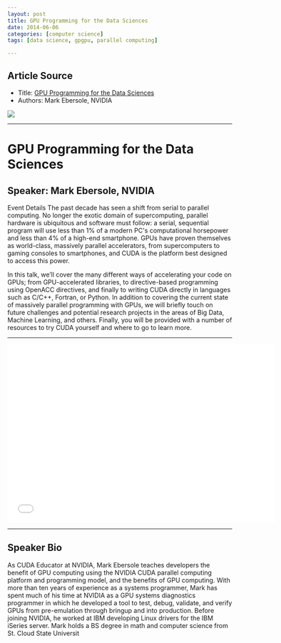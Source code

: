```yaml
---
layout: post
title: GPU Programming for the Data Sciences
date: 2014-06-06
categories: [computer science]
tags: [data science, gpgpu, parallel computing]

---
```


## Article Source
* Title: [GPU Programming for the Data Sciences](http://www.sfbayacm.org/event/gpu-programming-data-sciences)
* Authors: Mark Ebersole, NVIDIA

[![](http://sungsoo.github.com/images/gpu-programming.png)](http://sungsoo.github.com/images/gpu-programming.png)

---

# GPU Programming for the Data Sciences

## Speaker:  Mark Ebersole, NVIDIA
Event Details
The past decade has seen a shift from serial to parallel computing. No longer the exotic domain of supercomputing, parallel hardware is ubiquitous and software must follow: a serial, sequential program will use less than 1% of a modern PC's computational horsepower and less than 4% of a high-end smartphone. GPUs have proven themselves as world-class, massively parallel accelerators, from supercomputers to gaming consoles to smartphones, and CUDA is the platform best designed to access this power.  

In this talk, we’ll cover the many different ways of accelerating your code on GPUs; from GPU-accelerated libraries, to directive-based programming using OpenACC directives, and finally to writing CUDA directly in languages such as C/C++, Fortran, or Python. In addition to covering the current state of massively parallel programming with GPUs, we will briefly touch on future challenges and potential research projects in the areas of Big Data, Machine Learning, and others. Finally, you will be provided with a number of resources to try CUDA yourself and where to go to learn more. 

---

<iframe width="600" height="400" src="//www.youtube.com/embed/g2jlVO7oCCY" frameborder="0" allowfullscreen></iframe>

---
 
## Speaker Bio
As CUDA Educator at NVIDIA, Mark Ebersole teaches developers the benefit of GPU computing using the NVIDIA CUDA parallel computing platform and programming model, and the benefits of GPU computing. With more than ten years of experience as a systems programmer, Mark has spent much of his time at NVIDIA as a GPU systems diagnostics programmer in which he developed a tool to test, debug, validate, and verify GPUs from pre-emulation through bringup and into production. Before joining NVIDIA, he worked at IBM developing Linux drivers for the IBM iSeries server. Mark holds a BS degree in math and computer science from St. Cloud State Universit
